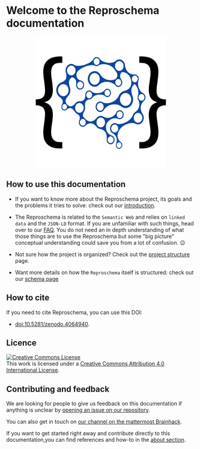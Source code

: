 # Welcome to the Reproschema documentation

<img
src="./img/reproschema_logo.png"
alt="reposchema_logo"
style="width: 350px; height: auto; display: block; margin-left: auto;  margin-right: auto;"/>

## How to use this documentation

- If you want to know more about the Reproschema project, its goals and the problems
it tries to solve: check out our [introduction](./01_introduction.md).

- The Reproschema is related to the `Semantic Web` and relies on `linked data`
and the `JSON-LD` format. If you are unfamiliar with such things, head over to
our [FAQ](./98_FAQ.md). You do not need an in depth understanding of what those
things are to use the Reproschema but some "big picture" conceptual understanding
could save you from a lot of confusion. 😉

- Not sure how the project is organized? Check out the [project structure](./20_project_structure)
page.

- Want more details on how the `Reproschema` itself is structured: check out our [schema page](./30_schema)

<!-- - If you want to use the schema to create your own questionnaire: check out our

- Looking for ways to contribute to the project: check out our -->

## How to cite

If you need to cite Reproschema, you can use this DOI:

- [doi:10.5281/zenodo.4064940](https://doi.org/10.5281/zenodo.4064940).

## Licence

<a rel="license" href="http://creativecommons.org/licenses/by/4.0/"><img alt="Creative Commons License" style="border-width:0" src="https://i.creativecommons.org/l/by/4.0/88x31.png" /></a><br />This work is licensed under a <a rel="license" href="http://creativecommons.org/licenses/by/4.0/">Creative Commons Attribution 4.0 International License</a>.

## Contributing and feedback

We are looking for people to give us feedback on this documentation if anything
is unclear by [opening an issue on our repository](https://github.com/ReproNim/reproschema/issues).

You can also get in touch on [our channel on the mattermost Brainhack](https://mattermost.brainhack.org/brainhack/channels/repronim-reproschema).

If you want to get started right away and contribute directly to this
documentation,you can find references and how-to in the [about section](./100_about_this_doc.md).
